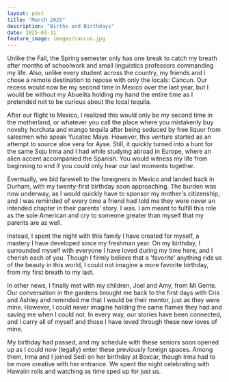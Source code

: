 ```yaml
---
layout: post
title: "March 2025"
description: "Births and Birthdays"
date: 2025-03-31
feature_image: images/cancun.jpg
---
```


Unlike the Fall, the Spring semester only has one break to catch my breath after months of schoolwork and small linguistics professors commanding my life. Also, unlike every student across the country, my friends and I chose a remote destination to repose with only the locals: Cancun. Our recess would now be my second time in Mexico over the last year, but I would be without my Abuelita holding my hand the entire time as I pretended not to be curious about the local tequila. 

<!--more-->

After our flight to Mexico, I realized this would only be my second time in the motherland, or whatever you call the place where you mistakenly buy novelty horchata and mango tequila after being seduced by free liquor from salesmen who speak Yucatec Maya. However, this venture started as an attempt to source aloe vera for Ayse. Still, it quickly turned into a hunt for the same Soju Irma and I had while studying abroad in Europe, where an alien accent accompanied the Spanish. You would witness my life from beginning to end if you could only hear our last moments together. 

Eventually, we bid farewell to the foreigners in Mexico and landed back in Durham, with my twenty-first birthday soon approaching. The burden was now underway, as I would quickly have to sponsor my mother's citizenship, and I was reminded of every time a friend had told me they were never an intended chapter in their parents' story. I was. I am meant to fulfill this role as the sole American and cry to someone greater than myself that my parents are as well. 

Instead, I spent the night with this family I have created for myself, a mastery I have developed since my freshman year. On my birthday, I surrounded myself with everyone I have loved during my time here, and I cherish each of you. Though I firmly believe that a 'favorite' anything rids us of the beauty in this world, I could not imagine a more favorite birthday, from my first breath to my last. 

In other news, I finally met with my children, Joel and Amy, from Mi Gente. Our conversation in the gardens brought me back to the first days with Cris and Ashley and reminded me that I would be their mentor, just as they were mine. However, I could never imagine holding the same flames they had and saving me when I could not. In every way, our stories have been connected, and I carry all of myself and those I have loved through these new loves of mine. 

My birthday had passed, and my schedule with these seniors soon opened up as I could now (legally) enter these previously foreign spaces. Among them, Irma and I joined Sedi on her birthday at Boxcar, though Irma had to be more creative with her entrance. We spent the night celebrating with Hawaiin rolls and watching as time sped up for just us. 
